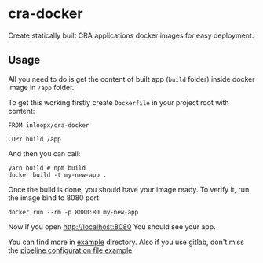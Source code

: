 # cra-docker

Create statically built CRA applications docker images for easy deployment.

## Usage

All you need to do is get the content of built app (`build` folder) inside docker image in `/app` folder.

To get this working firstly create `Dockerfile` in your project root with content:

```
FROM inloopx/cra-docker

COPY build /app
```

And then you can call:

```
yarn build # npm build
docker build -t my-new-app .
```

Once the build is done, you should have your image ready. To verify it, run the image bind to 8080 port:

```
docker run --rm -p 8080:80 my-new-app
```

Now if you open [http://localhost:8080](http://localhost:8080) You should see your app.

You can find more in [example](example) directory. Also if you use gitlab, don't miss the [pipeline configuration file example](example/.gitlab-ci.yml)
